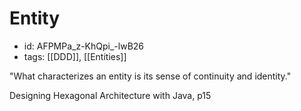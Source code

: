 # Entity
* id: AFPMPa_z-KhQpi_-lwB26
* tags: [[DDD]], [[Entities]]

"What characterizes an entity is its sense of continuity and identity."

Designing Hexagonal Architecture with Java, p15